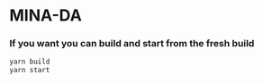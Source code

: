 # MINA-DA

### If you want you can build and start from the fresh build

```bash
yarn build
yarn start
```
